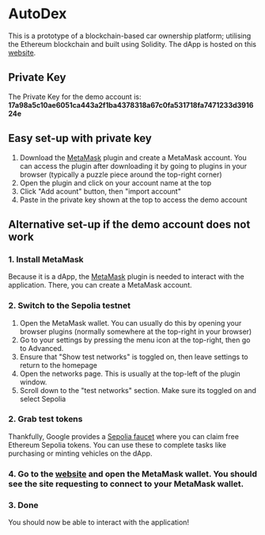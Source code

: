 # AutoDex

This is a prototype of a blockchain-based car ownership platform; utilising the Ethereum blockchain and built using Solidity.
The dApp is hosted on this [website](https://autodex.vercel.app/).

## Private Key

The Private Key for the demo account is: **17a98a5c10ae6051ca443a2f1ba4378318a67c0fa531718fa7471233d391624e**

## Easy set-up with private key

1. Download the [MetaMask](https://metamask.io/en-GB/download) plugin and create a MetaMask account. You can access the plugin after downloading it by going to plugins in your browser (typically a puzzle piece around the top-right corner)
2. Open the plugin and click on your account name at the top
3. Click "Add acount" button, then "import account"
4. Paste in the private key shown at the top to access the demo account

## Alternative set-up if the demo account does not work

### 1. Install MetaMask

Because it is a dApp, the [MetaMask](https://metamask.io/en-GB/download) plugin is needed to interact with the application. There, you can create a MetaMask account.

### 2. Switch to the Sepolia testnet

1. Open the MetaMask wallet. You can usually do this by opening your browser plugins (normally somewhere at the top-right in your browser)
2. Go to your settings by pressing the menu icon at the top-right, then go to Advanced.
3. Ensure that "Show test networks" is toggled on, then leave settings to return to the homepage
4. Open the networks page. This is usually at the top-left of the plugin window.
5. Scroll down to the "test networks" section. Make sure its toggled on and select Sepolia

### 2. Grab test tokens

Thankfully, Google provides a [Sepolia faucet](https://cloud.google.com/application/web3/faucet/ethereum/sepolia) where you can claim free Ethereum Sepolia tokens. You can use these to complete tasks like purchasing or minting vehicles on the dApp.

### 4. Go to the [website](https://autodex.vercel.app/) and open the MetaMask wallet. You should see the site requesting to connect to your MetaMask wallet.

### 3. Done

You should now be able to interact with the application!
